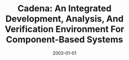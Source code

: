 ---
title: "Cadena: An Integrated Development, Analysis, And Verification Environment For Component-Based Systems"
date: 2003-01-01
venue: "Proceedings of the 25th International Conference on Software Engineering, May 3-10, 2003, Portland, Oregon, USA"
paperurl: https://doi.org/10.1109/ICSE.2003.1201197
authors: "John Hatcliff, Xianghua Deng, Matthew B Dwyer, Georg Jung and Venkatesh Prasad Ranganath"
awards: ""
---